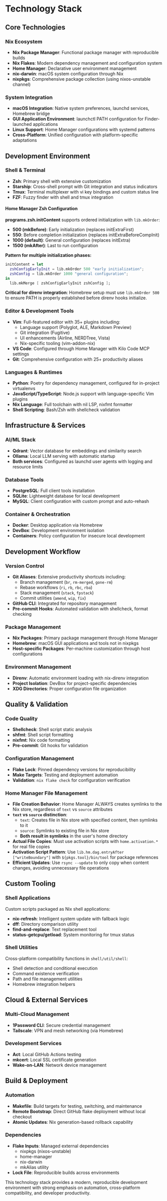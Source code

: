# Technology Stack

## Core Technologies

### Nix Ecosystem

- **Nix Package Manager**: Functional package manager with reproducible builds
- **Nix Flakes**: Modern dependency management and configuration system
- **Home Manager**: Declarative user environment management
- **nix-darwin**: macOS system configuration through Nix
- **nixpkgs**: Comprehensive package collection (using nixos-unstable channel)

### System Integration

- **macOS Integration**: Native system preferences, launchd services, Homebrew bridge
- **GUI Application Environment**: launchctl PATH configuration for Finder-launched applications
- **Linux Support**: Home Manager configurations with systemd patterns
- **Cross-Platform**: Unified configuration with platform-specific adaptations

## Development Environment

### Shell & Terminal

- **Zsh**: Primary shell with extensive customization
- **Starship**: Cross-shell prompt with Git integration and status indicators
- **Tmux**: Terminal multiplexer with vi key bindings and custom status line
- **FZF**: Fuzzy finder with shell and tmux integration

#### Home Manager Zsh Configuration

**programs.zsh.initContent** supports ordered initialization with `lib.mkOrder`:

- **500 (mkBefore)**: Early initialization (replaces initExtraFirst)
- **550**: Before completion initialization (replaces initExtraBeforeCompInit)
- **1000 (default)**: General configuration (replaces initExtra)
- **1500 (mkAfter)**: Last to run configuration

**Pattern for multiple initialization phases:**

```nix
initContent = let
  zshConfigEarlyInit = lib.mkOrder 500 "early initialization";
  zshConfig = lib.mkOrder 1000 "general configuration";
in
  lib.mkMerge [ zshConfigEarlyInit zshConfig ];
```

**Critical for direnv integration**: Homebrew setup must use `lib.mkOrder 500` to ensure PATH is properly established before direnv hooks initialize.

### Editor & Development Tools

- **Vim**: Full-featured editor with 35+ plugins including:
  - Language support (Polyglot, ALE, Markdown Preview)
  - Git integration (Fugitive)
  - UI enhancements (Airline, NERDTree, Vista)
  - Nix-specific tooling (vim-addon-nix)
- **VS Code**: Configured through Home Manager with Kilo Code MCP settings
- **Git**: Comprehensive configuration with 25+ productivity aliases

### Languages & Runtimes

- **Python**: Poetry for dependency management, configured for in-project virtualenvs
- **JavaScript/TypeScript**: Node.js support with language-specific Vim plugins
- **Nix Language**: Full toolchain with nil LSP, nixfmt formatter
- **Shell Scripting**: Bash/Zsh with shellcheck validation

## Infrastructure & Services

### AI/ML Stack

- **Qdrant**: Vector database for embeddings and similarity search
- **Ollama**: Local LLM serving with automatic startup
- **Both services**: Configured as launchd user agents with logging and resource limits

### Database Tools

- **PostgreSQL**: Full client tools installation
- **SQLite**: Lightweight database for local development
- **MySQL**: Client configuration with custom prompt and auto-rehash

### Container & Orchestration

- **Docker**: Desktop application via Homebrew
- **DevBox**: Development environment isolation
- **Containers**: Policy configuration for insecure local development

## Development Workflow

### Version Control

- **Git Aliases**: Extensive productivity shortcuts including:
  - Branch management (`br`, `rm-merged`, `gone-rm`)
  - Rebase workflows (`ri`, `rb`, `rbc`, `rba`)
  - Stack management (`stack`, `fpstack`)
  - Commit utilities (`amend`, `wip`, `fix`)
- **GitHub CLI**: Integrated for repository management
- **Pre-commit Hooks**: Automated validation with shellcheck, format checking

### Package Management

- **Nix Packages**: Primary package management through Home Manager
- **Homebrew**: macOS GUI applications and tools not in nixpkgs
- **Host-specific Packages**: Per-machine customization through host configurations

### Environment Management

- **Direnv**: Automatic environment loading with nix-direnv integration
- **Project Isolation**: DevBox for project-specific dependencies
- **XDG Directories**: Proper configuration file organization

## Quality & Validation

### Code Quality

- **Shellcheck**: Shell script static analysis
- **shfmt**: Shell script formatting
- **nixfmt**: Nix code formatting
- **Pre-commit**: Git hooks for validation

### Configuration Management

- **Flake Lock**: Pinned dependency versions for reproducibility
- **Make Targets**: Testing and deployment automation
- **Validation**: `nix flake check` for configuration verification

### Home Manager File Management

- **File Creation Behavior**: Home Manager ALWAYS creates symlinks to the Nix store, regardless of `text` vs `source` attributes
- **`text` vs `source` distinction**:
  - `text`: Creates file in Nix store with specified content, then symlinks to it
  - `source`: Symlinks to existing file in Nix store
  - **Both result in symlinks** in the user's home directory
- **Actual File Copies**: Must use activation scripts with `home.activation.*` for real file copies
- **Activation Script Pattern**: Use `lib.hm.dag.entryAfter ["writeBoundary"]` with `${pkgs.tool}/bin/tool` for package references
- **Efficient Updates**: Use `rsync --update` to only copy when content changes, avoiding unnecessary file operations

## Custom Tooling

### Shell Applications

Custom scripts packaged as Nix shell applications:

- **nix-refresh**: Intelligent system update with fallback logic
- **dff**: Directory comparison utility
- **find-and-replace**: Text replacement tool
- **status-getcpu/getload**: System monitoring for tmux status

### Shell Utilities

Cross-platform compatibility functions in `shell/util/shell`:

- Shell detection and conditional execution
- Command existence verification
- Path and file management utilities
- Homebrew integration helpers

## Cloud & External Services

### Multi-Cloud Management

- **1Password CLI**: Secure credential management
- **Tailscale**: VPN and mesh networking (via Homebrew)

### Development Services

- **Act**: Local GitHub Actions testing
- **mkcert**: Local SSL certificate generation
- **Wake-on-LAN**: Network device management

## Build & Deployment

### Automation

- **Makefile**: Build targets for testing, switching, and maintenance
- **Remote Bootstrap**: Direct GitHub flake deployment without local checkout
- **Atomic Updates**: Nix generation-based rollback capability

### Dependencies

- **Flake Inputs**: Managed external dependencies
  - nixpkgs (nixos-unstable)
  - home-manager
  - nix-darwin
  - mkAlias utility
- **Lock File**: Reproducible builds across environments

This technology stack provides a modern, reproducible development environment with strong emphasis on automation, cross-platform compatibility, and developer productivity.
